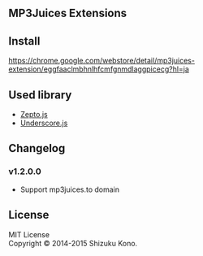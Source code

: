 MP3Juices Extensions
--------------------

## Install
https://chrome.google.com/webstore/detail/mp3juices-extension/eggfaaclmbhnlhfcmfgnmdlaggpicecg?hl=ja

## Used library
* [Zepto.js](http://zeptojs.com )
* [Underscore.js](http://underscorejs.org)

## Changelog
### v1.2.0.0
- Support mp3juices.to domain

## License
MIT License<br />
Copyright &copy; 2014-2015 Shizuku Kono.